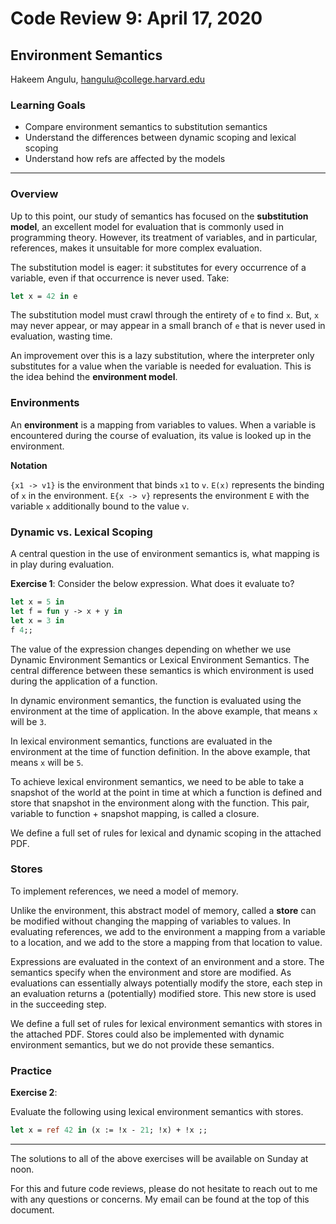 # Code Review 9: April 17, 2020
## Environment Semantics

Hakeem Angulu,
hangulu@college.harvard.edu

### Learning Goals

- Compare environment semantics to substitution semantics
- Understand the differences between dynamic scoping and lexical scoping
- Understand how refs are affected by the models

---

### Overview

Up to this point, our study of semantics has focused on the __substitution model__, an excellent model for evaluation that is commonly used in programming theory. However, its treatment of variables, and in particular, references, makes it unsuitable for more complex evaluation.

The substitution model is eager: it substitutes for every occurrence of a variable, even if that occurrence is never used. Take:

```ocaml
let x = 42 in e
```

The substitution model must crawl through the entirety of `e` to find `x`. But, `x` may never appear, or may appear in a small branch of `e` that is never used in evaluation, wasting time.

An improvement over this is a lazy substitution, where the interpreter only substitutes for a value when the variable is needed for evaluation. This is the idea behind the **environment model**.

### Environments

An __environment__ is a mapping from variables to values. When a variable is encountered during the course of evaluation, its value is looked up in the environment.

**Notation**

`{x1 -> v1}` is the environment that binds `x1` to `v`. `E(x)` represents the binding of `x` in the environment. `E{x -> v}` represents the environment `E` with the variable `x` additionally bound to the value `v`.

### Dynamic vs. Lexical Scoping

A central question in the use of environment semantics is, what mapping is in play during evaluation.

**Exercise 1**: Consider the below expression. What does it evaluate to?

```ocaml
let x = 5 in
let f = fun y -> x + y in
let x = 3 in
f 4;;
```

The value of the expression changes depending on whether we use Dynamic Environment Semantics or Lexical Environment Semantics. The central difference between these semantics is which environment is used during the application of a function.

In dynamic environment semantics, the function is evaluated using the environment at the time of application. In the above example, that means `x` will be `3`.

In lexical environment semantics, functions are evaluated in the environment at the time of function definition. In the above example, that means `x` will be `5`.

To achieve lexical environment semantics, we need to be able to take a snapshot of the world at the point in time at which a function is defined and store that snapshot in the environment along with the function. This pair, variable to function + snapshot mapping, is called a closure.

We define a full set of rules for lexical and dynamic scoping in the attached PDF.

### Stores

To implement references, we need a model of memory.

Unlike the environment, this abstract model of memory, called a __store__ can be modified without changing the mapping of variables to values. In evaluating references, we add to the environment a mapping from a variable to a location, and we add to the store a mapping from that location to value.

Expressions are evaluated in the context of an environment and a store. The semantics specify when the environment and store are modified. As evaluations can essentially always potentially modify the store, each step in an evaluation returns a (potentially) modified store. This new store is used in the succeeding step.

We define a full set of rules for lexical environment semantics with stores in the attached PDF. Stores could also be implemented with dynamic environment semantics, but we do not provide these semantics.

### Practice

**Exercise 2**:

Evaluate the following using lexical environment semantics with stores.

```ocaml
let x = ref 42 in (x := !x - 21; !x) + !x ;;
```

---

The solutions to all of the above exercises will be available on Sunday at noon.

For this and future code reviews, please do not hesitate to reach out to me with any questions or concerns. My email can be found at the top of this document.
